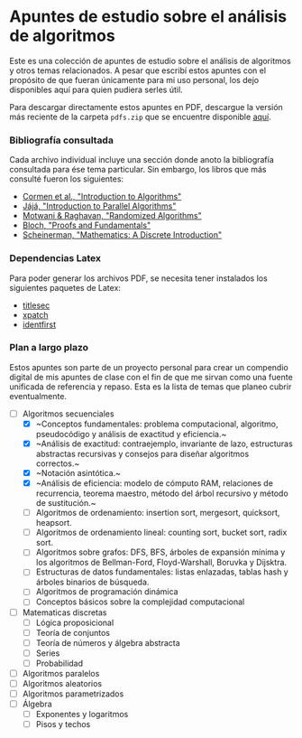 # Apuntes de estudio sobre el análisis de algoritmos

Este es una colección de apuntes de estudio sobre el análisis de algoritmos y otros temas relacionados. A pesar que escribí estos apuntes con el propósito de que fueran únicamente para mi uso personal, los dejo disponibles aquí para quien pudiera serles útil.

Para descargar directamente estos apuntes en PDF, descargue la versión más reciente de la carpeta `pdfs.zip` que se encuentre disponible [aquí](https://github.com/coliva92/algorithms-notes/releases).

### Bibliografía consultada

Cada archivo individual incluye una sección donde anoto la bibliografía consultada para ése tema particular. Sin embargo, los libros que más consulté fueron los siguientes:

- [Cormen et al., "Introduction to Algorithms"](https://www.amazon.com/Introduction-Algorithms-3rd-MIT-Press/dp/0262033844/ref=sr_1_2?crid=3HNXCYQKNRH8E&dchild=1&keywords=introduction+to+algorithms&qid=1603941751&s=books&sprefix=introduc%2Cstripbooks%2C217&sr=1-2)
- [Jájá, "Introduction to Parallel Algorithms"](https://www.amazon.com/Introduction-Parallel-Algorithms-Joseph-JaJa/dp/0201548569/ref=sr_1_3?dchild=1&keywords=introduction+to+parallel+algorithms&qid=1603941764&s=books&sr=1-3)
- [Motwani & Raghavan, "Randomized Algorithms"](https://www.amazon.com/Randomized-Algorithms-Rajeev-Motwani/dp/0521474655/ref=sr_1_3?crid=2R9PFR8EOW8RL&dchild=1&keywords=randomized+algorithms&qid=1603941744&s=books&sprefix=randomized+algorith%2Caps%2C235&sr=1-3)
- [Bloch, "Proofs and Fundamentals"](https://www.amazon.com/Proofs-Fundamentals-Abstract-Mathematics-Undergraduate/dp/1441971262/ref=sr_1_1?crid=2614I0EN2UYLK&dchild=1&keywords=proofs+and+fundamentals&qid=1603941649&s=books&sprefix=Proofs+and+fund%2Cstripbooks%2C221&sr=1-1)
- [Scheinerman, "Mathematics: A Discrete Introduction"](https://www.amazon.com/Mathematics-Discrete-Introduction-Edward-Scheinerman/dp/0840049420/ref=sr_1_2?crid=1AV4S8393EKRM&dchild=1&keywords=mathematics+a+discrete+introduction&qid=1603941662&s=books&sprefix=mathematics+a+dis%2Cstripbooks%2C208&sr=1-2)

### Dependencias Latex

Para poder generar los archivos PDF, se necesita tener instalados los siguientes paquetes de Latex:

- [titlesec](https://www.ctan.org/pkg/titlesec)
- [xpatch](https://www.ctan.org/pkg/xpatch)
- [identfirst](https://www.ctan.org/pkg/indentfirst)

### Plan a largo plazo

Estos apuntes son parte de un proyecto personal para crear un compendio digital de mis apuntes de clase con el fin de que me sirvan como una fuente unificada de referencia y repaso. Esta es la lista de temas que planeo cubrir eventualmente.

- [ ] Algoritmos secuenciales
  - [x] ~Conceptos fundamentales: problema computacional, algoritmo, pseudocódigo y análisis de exactitud y eficiencia.~
  - [x] ~Análisis de exactitud: contraejemplo, invariante de lazo, estructuras abstractas recursivas y consejos para diseñar algoritmos correctos.~
  - [x] ~Notación asintótica.~
  - [x] ~Análisis de eficiencia: modelo de cómputo RAM, relaciones de recurrencia, teorema maestro, método del árbol recursivo y método de sustitución.~
  - [ ] Algoritmos de ordenamiento: insertion sort, mergesort, quicksort, heapsort.
  - [ ] Algoritmos de ordenamiento lineal: counting sort, bucket sort, radix sort.
  - [ ] Algoritmos sobre grafos: DFS, BFS, árboles de expansión mínima y los algoritmos de Bellman-Ford, Floyd-Warshall, Boruvka y Dijsktra.
  - [ ] Estructuras de datos fundamentales: listas enlazadas, tablas hash y árboles binarios de búsqueda.
  - [ ] Algoritmos de programación dinámica
  - [ ] Conceptos básicos sobre la complejidad computacional
- [ ] Matematicas discretas
  - [ ] Lógica proposicional
  - [ ] Teoría de conjuntos
  - [ ] Teoría de números y álgebra abstracta
  - [ ] Series
  - [ ] Probabilidad
- [ ] Algoritmos paralelos
- [ ] Algoritmos aleatorios
- [ ] Algoritmos parametrizados
- [ ] Álgebra
  - [ ] Exponentes y logaritmos
  - [ ] Pisos y techos

